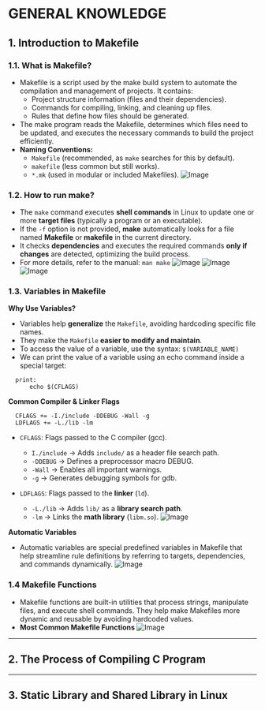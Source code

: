 # GENERAL KNOWLEDGE

## 1. Introduction to Makefile
### 1.1. What is Makefile? 
- Makefile is a script used by the make build system to automate the compilation and management of projects. It contains:
  + Project structure information (files and their dependencies).
  + Commands for compiling, linking, and cleaning up files.
  + Rules that define how files should be generated.
- The make program reads the Makefile, determines which files need to be updated, and executes the necessary commands to build the project efficiently.
- **Naming Conventions:**
  + `Makefile` (recommended, as `make` searches for this by default).
  + `makefile` (less common but still works).
  + `*.mk` (used in modular or included Makefiles).
![Image](https://github.com/user-attachments/assets/a6448848-a377-4f52-8ab4-a7540e31de65)

### 1.2. How to run make?
- The `make` command executes **shell commands** in Linux to update one or more **target files** (typically a program or an executable).
- If the `-f` option is not provided, **make** automatically looks for a file named **Makefile** or **makefile** in the current directory.
- It checks **dependencies** and executes the required commands **only if changes** are detected, optimizing the build process.
- For more details, refer to the manual: `man make`
![Image](https://github.com/user-attachments/assets/68a634ea-35e1-4c89-a6cf-dcea405c3e70)
![Image](https://github.com/user-attachments/assets/d7f86721-6a11-495b-9564-ff9a3177135d)
![Image](https://github.com/user-attachments/assets/2e931dbf-b370-476a-a428-7f65927efdc4)

### 1.3. Variables in Makefile
**Why Use Variables?**
- Variables help **generalize** the `Makefile`, avoiding hardcoding specific file names.
- They make the `Makefile` **easier to modify and maintain**.
- To access the value of a variable, use the syntax: `$(VARIABLE_NAME)`
- We can print the value of a variable using an echo command inside a special target:
```  
  print:
      echo $(CFLAGS)
```
**Common Compiler & Linker Flags**
```
  CFLAGS += -I./include -DDEBUG -Wall -g
  LDFLAGS += -L./lib -lm
```
- `CFLAGS`: Flags passed to the C compiler (gcc).
  + `I./include` → Adds `include/` as a header file search path.
  + `-DDEBUG` → Defines a preprocessor macro DEBUG.
  + `-Wall` → Enables all important warnings.
  + `-g` → Generates debugging symbols for gdb.
    
- `LDFLAGS`: Flags passed to the **linker** (`ld`).
  + `-L./lib` → Adds `lib/` as a **library search path**.
  + `-lm` → Links the **math library** (`libm.so`).
![Image](https://github.com/user-attachments/assets/5db5072e-7e56-4bc8-ace0-1f6731e08b48)

**Automatic Variables**
- Automatic variables are special predefined variables in Makefile that help streamline rule definitions by referring to targets, dependencies, and commands dynamically.
![Image](https://github.com/user-attachments/assets/809cc837-1c27-4510-bd1a-79c4db3a2c1b)

### 1.4 Makefile Functions
- Makefile functions are built-in utilities that process strings, manipulate files, and execute shell commands. They help make Makefiles more dynamic and reusable by avoiding hardcoded values.
- **Most Common Makefile Functions**
![Image](https://github.com/user-attachments/assets/9fc44982-dfb8-4881-9769-23043b442c56)

---
## 2. The Process of Compiling C Program

---
## 3. Static Library and Shared Library in Linux
